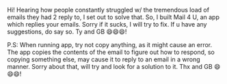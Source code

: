 Hi! Hearing how people constantly struggled w/ the tremendous load of emails they had 2 reply to, I set out to solve that. So, I built Mail 4 U, an app which replies your emails. 
Sorry if it sucks, I will try to fix. If u have any suggestions, do say so. Ty and GB 😄😄😄!


P.S: When running app, try not copy anything, as it might cause an error. The app copies the contents of the email to figure out how to respond, so copying something else, may
cause it to reply to an email in a wrong manner. Sorry about that, will try and look for a solution to it. Thx and GB 😄😄😄!
